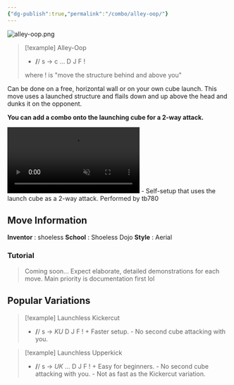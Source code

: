 ```yaml
---
{"dg-publish":true,"permalink":"/combo/alley-oop/"}
---
```



![alley-oop.png](/img/user/!source/alley-oop.png)
> [!example] Alley-Oop
> -  **/**/ s -> c ... D J F !
>
> where ! is "move the structure behind and above you"

Can be done on a free, horizontal wall or on your own cube launch. This move uses a launched structure and flails down and up above the head and dunks it on the opponent. 

**You can add a combo onto the launching cube for a 2-way attack.**

<video controls loop autoplay muted>  
  <source src="https://files.catbox.moe/87h8sp.mp4" type="video/mp4">  
  Your browser does not support the video tag.  
</video>
 - Self-setup that uses the launch cube as a 2-way attack. Performed by tb780

## Move Information
**Inventor** : shoeless
**School** : Shoeless Dojo
**Style** : Aerial

### Tutorial
> Coming soon...
> Expect elaborate, detailed demonstrations for each move.
> Main priority is documentation first lol


## Popular Variations

> [!example] Launchless Kickercut
> - **/**/ s -> *KU* D J F !
\+ Faster setup.
\- No second cube attacking with you.

> [!example] Launchless Upperkick
> - **/**/ s -> *UK* ... D J F !
\+ Easy for beginners.
\- No second cube attacking with you.
\- Not as fast as the Kickercut variation.


